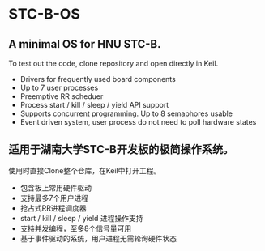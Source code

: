 # STC-B-OS
## A minimal OS for HNU STC-B.

To test out the code, clone repository and open directly in Keil.

- Drivers for frequently used board components
- Up to 7 user processes
- Preemptive RR scheduer
- Process start / kill / sleep / yield API support
- Supports concurrent programming. Up to 8 semaphores usable
- Event driven system, user process do not need to poll hardware states



## 适用于湖南大学STC-B开发板的极简操作系统。

使用时直接Clone整个仓库，在Keil中打开工程。

- 包含板上常用硬件驱动
- 支持最多7个用户进程
- 抢占式RR进程调度器
- start / kill / sleep / yield 进程操作支持
- 支持并发编程，至多8个信号量可用
- 基于事件驱动的系统，用户进程无需轮询硬件状态
